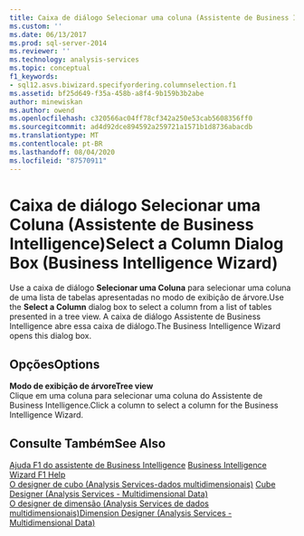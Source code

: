 ```yaml
---
title: Caixa de diálogo Selecionar uma coluna (Assistente de Business Intelligence) | Microsoft Docs
ms.custom: ''
ms.date: 06/13/2017
ms.prod: sql-server-2014
ms.reviewer: ''
ms.technology: analysis-services
ms.topic: conceptual
f1_keywords:
- sql12.asvs.biwizard.specifyordering.columnselection.f1
ms.assetid: bf25d649-f35a-458b-a8f4-9b159b3b2abe
author: minewiskan
ms.author: owend
ms.openlocfilehash: c320566ac04ff78cf342a250e53cab5608356ff0
ms.sourcegitcommit: ad4d92dce894592a259721a1571b1d8736abacdb
ms.translationtype: MT
ms.contentlocale: pt-BR
ms.lasthandoff: 08/04/2020
ms.locfileid: "87570911"
---
```

# <a name="select-a-column-dialog-box-business-intelligence-wizard"></a><span data-ttu-id="1a17f-102">Caixa de diálogo Selecionar uma Coluna (Assistente de Business Intelligence)</span><span class="sxs-lookup"><span data-stu-id="1a17f-102">Select a Column Dialog Box (Business Intelligence Wizard)</span></span>
  <span data-ttu-id="1a17f-103">Use a caixa de diálogo **Selecionar uma Coluna** para selecionar uma coluna de uma lista de tabelas apresentadas no modo de exibição de árvore.</span><span class="sxs-lookup"><span data-stu-id="1a17f-103">Use the **Select a Column** dialog box to select a column from a list of tables presented in a tree view.</span></span> <span data-ttu-id="1a17f-104">A caixa de diálogo Assistente de Business Intelligence abre essa caixa de diálogo.</span><span class="sxs-lookup"><span data-stu-id="1a17f-104">The Business Intelligence Wizard opens this dialog box.</span></span>  
  
## <a name="options"></a><span data-ttu-id="1a17f-105">Opções</span><span class="sxs-lookup"><span data-stu-id="1a17f-105">Options</span></span>  
 <span data-ttu-id="1a17f-106">**Modo de exibição de árvore**</span><span class="sxs-lookup"><span data-stu-id="1a17f-106">**Tree view**</span></span>  
 <span data-ttu-id="1a17f-107">Clique em uma coluna para selecionar uma coluna do Assistente de Business Intelligence.</span><span class="sxs-lookup"><span data-stu-id="1a17f-107">Click a column to select a column for the Business Intelligence Wizard.</span></span>  
  
## <a name="see-also"></a><span data-ttu-id="1a17f-108">Consulte Também</span><span class="sxs-lookup"><span data-stu-id="1a17f-108">See Also</span></span>  
 <span data-ttu-id="1a17f-109">[Ajuda F1 do assistente de Business Intelligence](business-intelligence-wizard-f1-help.md) </span><span class="sxs-lookup"><span data-stu-id="1a17f-109">[Business Intelligence Wizard F1 Help](business-intelligence-wizard-f1-help.md) </span></span>  
 <span data-ttu-id="1a17f-110">[O designer de cubo &#40;Analysis Services-dados multidimensionais&#41;](cube-designer-analysis-services-multidimensional-data.md) </span><span class="sxs-lookup"><span data-stu-id="1a17f-110">[Cube Designer &#40;Analysis Services - Multidimensional Data&#41;](cube-designer-analysis-services-multidimensional-data.md) </span></span>  
 [<span data-ttu-id="1a17f-111">O designer de dimensão &#40;Analysis Services de dados multidimensionais&#41;</span><span class="sxs-lookup"><span data-stu-id="1a17f-111">Dimension Designer &#40;Analysis Services - Multidimensional Data&#41;</span></span>](dimension-designer-analysis-services-multidimensional-data.md)  
  
  

